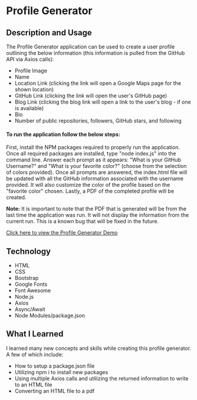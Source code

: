 # Profile Generator
## Description and Usage
The Profile Generator application can be used to create a user profile outlining the below information (this information is pulled from the GitHub API via Axios calls):
* Profile Image
* Name
* Location Link (clicking the link will open a Google Maps page for the shown location)
* GitHub Link (clicking the link will open the user's GitHub page)
* Blog Link (clicking the blog link will open a link to the user's blog - if one is available)
* Bio
* Number of public repositories, followers, GitHub stars, and following

#### To run the application follow the below steps:
First, install the NPM packages required to properly run the application. Once all required packages are installed, type "node index.js" into the command line. Answer each prompt as it appears: "What is your GitHub Username?" and "What is your favorite color?" (choose from the selection of colors provided). Once all prompts are answered, the index.html file will be updated with all the GitHub information associated with the username provided. It will also customize the color of the profile based on the "favorite color" chosen. Lastly, a PDF of the completed profile will be created.

**Note:** It is important to note that the PDF that is generated will be from the last time the application was run. It will not display the information from the current run. This is a known bug that will be fixed in the future.


[Click here to view the Profile Generator Demo](https://ashleyw27.github.io/password_generator/)


## Technology
* HTML
* CSS
* Bootstrap
* Google Fonts
* Font Awesome
* Node.js
* Axios
* Async/Await
* Node Modules/package.json
  
## What I Learned
I learned many new concepts and skills while creating this profile generator. A few of which include:
* How to setup a package.json file
* Utilizing npm i to install new packages
* Using multiple Axios calls and utilizing the returned information to write to an HTML file
* Converting an HTML file to a pdf

